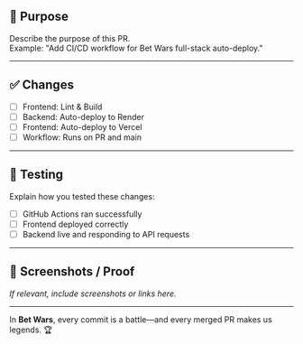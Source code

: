 ## 🎯 Purpose
Describe the purpose of this PR.  
Example: "Add CI/CD workflow for Bet Wars full-stack auto-deploy."

---

## ✅ Changes
- [ ] Frontend: Lint & Build
- [ ] Backend: Auto-deploy to Render
- [ ] Frontend: Auto-deploy to Vercel
- [ ] Workflow: Runs on PR and main

---

## 🧪 Testing
Explain how you tested these changes:  
- [ ] GitHub Actions ran successfully  
- [ ] Frontend deployed correctly  
- [ ] Backend live and responding to API requests  

---

## 📸 Screenshots / Proof
_If relevant, include screenshots or links here._

---

In **Bet Wars**, every commit is a battle—and every merged PR makes us legends. 🏆
